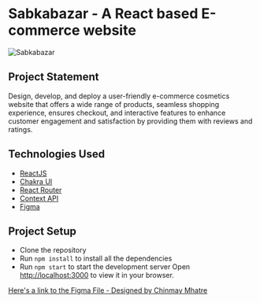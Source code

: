 # Sabkabazar - A React based E-commerce website

![Sabkabazar](https://imgur.com/i1mR1Qo)

## Project Statement
Design, develop, and deploy a user-friendly e-commerce cosmetics website that offers a wide range of products, seamless shopping experience, ensures checkout, and interactive features to enhance customer engagement and satisfaction by providing them with reviews and ratings.

## Technologies Used
- [ReactJS](https://react.dev/)
- [Chakra UI](https://chakra-ui.com/)
- [React Router](https://reactrouter.com/en/main)
- [Context API](https://legacy.reactjs.org/docs/context.html)
- [Figma](https://www.figma.com/)

## Project Setup
- Clone the repository
- Run `npm install` to install all the dependencies
- Run `npm start` to start the development server
Open [http://localhost:3000](http://localhost:3000) to view it in your browser.

[Here's a link to the Figma File - Designed by Chinmay Mhatre](https://www.figma.com/file/dpv86VChZnH9rl1DlEvXkA/DBMS---Mini-Project?type=design&node-id=2%3A111&mode=design&t=eY0Z1UkvRy6sjbGo-1)